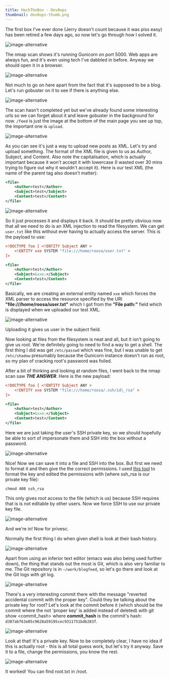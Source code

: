 ```yaml
---
title: HackTheBox - Dev0ops
thumbnail: dev0ops-thumb.png
---
```


The first box I've ever done (Jerry doesn't count because it was piss easy) has been retired a few days ago, so now let's go through how I solved it.

![image-alternative](https://cdn.halcyonnouveau.xyz/blog/img/dev0ops-nmap.png)

The nmap scan shows it's running Gunicorn on port 5000. Web apps are always fun, and it's even using tech I've dabbled in before. Anyway we should open it in a browser.

![image-alternative](https://cdn.halcyonnouveau.xyz/blog/img/dev0ops-website.png)

Not much to go on here apart from the fact that it's supposed to be a blog. Let's run gobuster on it to see if there is anything else.

![image-alternative](https://cdn.halcyonnouveau.xyz/blog/img/dev0ops-gobuster.png)

The scan hasn't completed yet but we've already found some interesting urls so we can forget about it and leave gobuster in the background for now. `/feed` is just the image at the bottom of the main page you see up top, the important one is `upload`.

![image-alternative](https://cdn.halcyonnouveau.xyz/blog/img/dev0ops-upload.png)

As you can see it's just a way to upload new posts as XML. Let's try and upload something. The format of the XML file is given to us as Author, Subject, and Content. Also note the capitalisation, which is actually important because it won't accept it with lowercase (I wasted over 30 mins trying to figure out why it wouldn't accept it). Here is our test XML (the name of the parent tag also doesn't matter):

```xml
<file>
    <Author>test</Author>
    <Subject>test</Subject>
    <Content>test</Content>
</file>
```

![image-alternative](https://cdn.halcyonnouveau.xyz/blog/img/dev0ops-upload-test.png)

So it just processes it and displays it back. It should be pretty obvious now that all we need to do is an XML injection to read the filesystem. We can get `user.txt` like this without ever having to actually access the server. This is the payload to use:

```xml
<!DOCTYPE foo [ <!ENTITY Subject ANY >
    <!ENTITY xxe SYSTEM "file:///home/roosa/user.txt" >
]>

<file>
    <Author>test</Author>
    <Subject>&xxe;</Subject>
    <Content>test</Content>
</file>
```

Basically, we are creating an external entity named `xxe` which forces the XML parser to access the resource specified by the URI **"file:///home/roosa/user.txt"** which I got from the **"File path:"** field which is displayed when we uploaded our test XML.

![image-alternative](https://cdn.halcyonnouveau.xyz/blog/img/dev0ops-user.png)

Uploading it gives us user in the subject field.

Now looking at files from the filesystem is neat and all, but it isn't going to give us root. We're definitely going to need to find a way to get a shell. The first thing I did was get `/etc/passwd` which was fine, but I was unable to get `/etc/shadow` presumably because the Gunicorn instance doesn't run as root, so my plan of cracking root's password was foiled.

After a bit of thinking and looking at random files, I went back to the nmap scan saw **_THE ANSWER_**. Here is the new payload:

```xml
<!DOCTYPE foo [ <!ENTITY Subject ANY >
    <!ENTITY xxe SYSTEM "file:///home/roosa/.ssh/id\_rsa" >
]>

<file>
    <Author>test</Author>
    <Subject>&xxe;</Subject>
    <Content>test</Content>
</file>
```

Here we are just taking the user's SSH private key, so we should hopefully be able to sort of impersonate them and SSH into the box without a password.

![image-alternative](https://cdn.halcyonnouveau.xyz/blog/img/dev0ops-sshkey.png)

Nice! Now we can save it into a file and SSH into the box. But first we need to format it and then give the the correct permissions. I used [this tool](https://www.samltool.com/format_privatekey.php) to format the key and edited the permissions with (where ssh_rsa is our private key file):

    chmod 400 ssh_rsa

This only gives root access to the file (which is us) because SSH requires that is is not editable by other users. Now we force SSH to use our private key file.

![image-alternative](https://cdn.halcyonnouveau.xyz/blog/img/dev0ops-sshin.png)

And we're in! Now for privesc.

Normally the first thing I do when given shell is look at their bash history.

![image-alternative](https://cdn.halcyonnouveau.xyz/blog/img/dev0ops-bash-history.png)

Apart from using an inferior text editor (emacs was also being used further down), the thing that stands out the most is Git, which is also very familiar to me. The Git repository is in `~/work/blogfeed`, so let's go there and look at the Git logs with git log.

![image-alternative](https://cdn.halcyonnouveau.xyz/blog/img/dev0ops-git-log.png)

There's a very interesting commit there with the message "reverted accidental commit with the proper key". Could they be talking about the private key for root? Let's look at the commit before it (which should be the commit where the not 'proper key' is added instead of deleted) with git show <commit_hash> where **commit_hash** is the commit's hash: `d387abf63e05c9628a59195cec9311751bdb283f`.

![image-alternative](https://cdn.halcyonnouveau.xyz/blog/img/dev0ops-git-mistake.png)

Look at that! It's a private key. Now to be completely clear, I have no idea if this is actually root - this is all total guess work, but let's try it anyway. Save it to a file, change the permissions, you know the rest.

![image-alternative](https://cdn.halcyonnouveau.xyz/blog/img/dev0ops-root.png)

It worked! You can find root.txt in /root.
